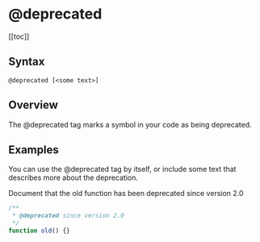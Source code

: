 # @deprecated

[[toc]]

## Syntax

`@deprecated [<some text>]`

## Overview

The @deprecated tag marks a symbol in your code as being deprecated.

## Examples

You can use the @deprecated tag by itself, or include some text that describes more about the deprecation.

Document that the old function has been deprecated since version 2.0

```js
/**
 * @deprecated since version 2.0
 */
function old() {}
```
